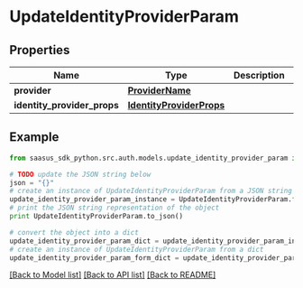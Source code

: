 # UpdateIdentityProviderParam


## Properties

Name | Type | Description | Notes
------------ | ------------- | ------------- | -------------
**provider** | [**ProviderName**](ProviderName.md) |  | 
**identity_provider_props** | [**IdentityProviderProps**](IdentityProviderProps.md) |  | [optional] 

## Example

```python
from saasus_sdk_python.src.auth.models.update_identity_provider_param import UpdateIdentityProviderParam

# TODO update the JSON string below
json = "{}"
# create an instance of UpdateIdentityProviderParam from a JSON string
update_identity_provider_param_instance = UpdateIdentityProviderParam.from_json(json)
# print the JSON string representation of the object
print UpdateIdentityProviderParam.to_json()

# convert the object into a dict
update_identity_provider_param_dict = update_identity_provider_param_instance.to_dict()
# create an instance of UpdateIdentityProviderParam from a dict
update_identity_provider_param_form_dict = update_identity_provider_param.from_dict(update_identity_provider_param_dict)
```
[[Back to Model list]](../README.md#documentation-for-models) [[Back to API list]](../README.md#documentation-for-api-endpoints) [[Back to README]](../README.md)


